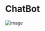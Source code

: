 # ChatBot
![image](https://user-images.githubusercontent.com/43849911/67391963-4f536400-f5bd-11e9-822c-39cb39b1aba2.png)
